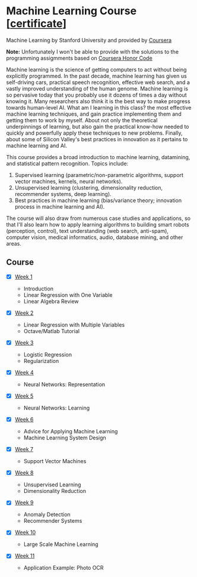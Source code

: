 # Machine Learning Course [[certificate](certificate.pdf)]
Machine Learning by Stanford University and provided by [Coursera](https://www.coursera.org/learn/machine-learning)

**Note:** 
Unfortunately I won't be able to provide with the solutions to the programming assigmments based on [Coursera Honor Code](https://learner.coursera.help/hc/en-us/articles/209818863-Coursera-Honor-Code)

Machine learning is the science of getting computers to act without being explicitly programmed. In the past decade, machine learning has given us self-driving cars, practical speech recognition, effective web search, and a vastly improved understanding of the human genome. Machine learning is so pervasive today that you probably use it dozens of times a day without knowing it. Many researchers also think it is the best way to make progress towards human-level AI. What am I learning in this class? the most effective machine learning techniques, and gain practice implementing them and getting them to work by myself. About not only the theoretical underpinnings of learning, but also gain the practical know-how needed to quickly and powerfully apply these techniques to new problems. Finally, about some of Silicon Valley's best practices in innovation as it pertains to machine learning and AI.

This course provides a broad introduction to machine learning, datamining, and statistical pattern recognition. Topics include:

1. Supervised learning (parametric/non-parametric algorithms, support vector machines, kernels, neural networks).
2. Unsupervised learning (clustering, dimensionality reduction, recommender systems, deep learning).
3. Best practices in machine learning (bias/variance theory; innovation process in machine learning and AI).

The course will also draw from numerous case studies and applications, so that I'll also learn how to apply learning algorithms to building smart robots (perception, control), text understanding (web search, anti-spam), computer vision, medical informatics, audio, database mining, and other areas.

## Course
- [x] [Week 1](week1)
  - Introduction
  - Linear Regression with One Variable
  - Linear Algebra Review

- [x] [Week 2](week2)
  - Linear Regression with Multiple Variables
  - Octave/Matlab Tutorial

- [x] [Week 3](week3)
  - Logistic Regression
  - Regularization

- [x] [Week 4](week4)
  - Neural Networks: Representation

- [x] [Week 5](week5)
  - Neural Networks: Learning

- [x] [Week 6](week6)
  - Advice for Applying Machine Learning
  - Machine Learning System Design

- [x] [Week 7](week7)
  - Support Vector Machines

- [x] [Week 8](week8)
  - Unsupervised Learning
  - Dimensionality Reduction

- [x] [Week 9](week9)
  - Anomaly Detection
  - Recommender Systems

- [x] [Week 10](week10)
  - Large Scale Machine Learning

- [x] [Week 11](week11)
  - Application Example: Photo OCR
